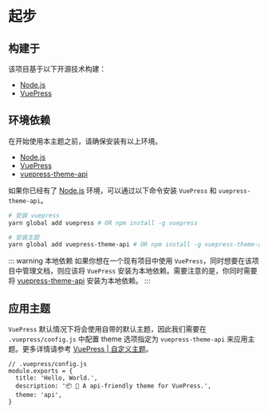 # 起步

## 构建于

该项目基于以下开源技术构建：

- [Node.js](https://nodejs.org/)
- [VuePress](https://github.com/vuejs/vuepress)

## 环境依赖

在开始使用本主题之前，请确保安装有以上环境。

- [Node.js](https://nodejs.org/)
- [VuePress](https://github.com/vuejs/vuepress)
- [vuepress-theme-api](https://github.com/sqrthree/vuepress-theme-api)

如果你已经有了 [Node.js](https://nodejs.org/) 环境，可以通过以下命令安装 `VuePress` 和 `vuepress-theme-api`。

```bash
# 安装 vuepress
yarn global add vuepress # OR npm install -g vuepress

# 安装主题
yarn global add vuepress-theme-api # OR npm install -g vuepress-theme-api
```

::: warning 本地依赖
如果你想在一个现有项目中使用 `VuePress`，同时想要在该项目中管理文档，则应该将 `VuePress` 安装为本地依赖。需要注意的是，你同时需要将 [vuepress-theme-api](https://github.com/sqrthree/vuepress-theme-api) 安装为本地依赖。
:::

## 应用主题

`VuePress` 默认情况下将会使用自带的默认主题，因此我们需要在 `.vuepress/config.js` 中配置 theme 选项指定为 `vuepress-theme-api` 来应用主题。更多详情请参考 [VuePress | 自定义主题](https://vuepress.vuejs.org/zh/theme/using-a-theme.html)。

```js{5}
// .vuepress/config.js
module.exports = {
  title: 'Hello, World.',
  description: '📦 🎨 A api-friendly theme for VuePress.',
  theme: 'api',
}
```
